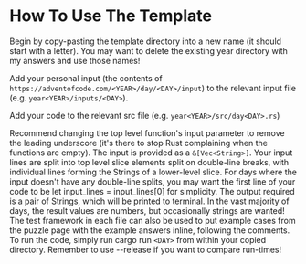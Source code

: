 # How To Use The Template

Begin by copy-pasting the template directory into a new name (it should start with a letter). You may want to delete the existing year directory with my answers and use those names!

Add your personal input (the contents of `https://adventofcode.com/<YEAR>/day/<DAY>/input`) to the relevant input file (e.g. `year<YEAR>/inputs/<DAY>`).

Add your code to the relevant src file (e.g. `year<YEAR>/src/day<DAY>.rs`)

Recommend changing the top level function's input parameter to remove the leading underscore (it's there to stop Rust complaining when the functions are empty).
The input is provided as a `&[Vec<String>]`. Your input lines are split into top level slice elements split on double-line breaks, with individual lines forming the Strings of a lower-level slice.
For days where the input doesn't have any double-line splits, you may want the first line of your code to be let input_lines = input_lines[0] for simplicity.
The output required is a pair of Strings, which will be printed to terminal. In the vast majority of days, the result values are numbers, but occasionally strings are wanted!
The test framework in each file can also be used to put example cases from the puzzle page with the example answers inline, following the comments.
To run the code, simply run cargo run `<DAY>` from within your copied directory. Remember to use --release if you want to compare run-times!
